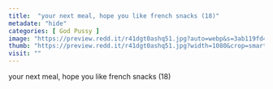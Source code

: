 ```yaml
---
title:  "your next meal, hope you like french snacks (18)"
metadate: "hide"
categories: [ God Pussy ]
image: "https://preview.redd.it/r41dgt0ashq51.jpg?auto=webp&s=3ab119fd4c1238f2c3a47d9d6902b6adf1114bad"
thumb: "https://preview.redd.it/r41dgt0ashq51.jpg?width=1080&crop=smart&auto=webp&s=28dda54a038b6c68213f072ed35f1e3e4b0ff6fb"
visit: ""
---
```

your next meal, hope you like french snacks (18)
